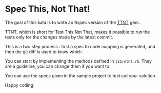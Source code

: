 Spec This, Not That!
===

The goal of this kata is to write an Rspec version of the [TTNT](https://github.com/Genki-S/ttnt) gem.

TTNT, which is short for Test This Not That, makes it possible to run the tests only for the changes made by the latest commit.

This is a two step process : first a spec to code mapping is generated, and then the git diff is used to know which

You can start by implementing the methods defined in `lib/stnt.rb`. They are a guideline, you can change them if you want to

You can use the specs given in the sample project to test out your solution.

Happy coding!
